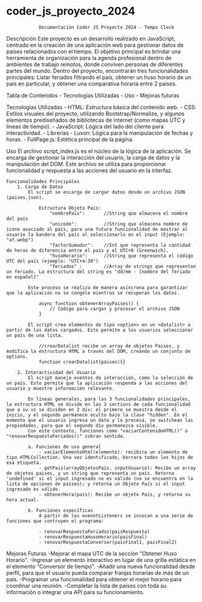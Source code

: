 # coder_js_proyecto_2024
                Documentación Coder JS Proyecto 2024 - Tempo Clock

Descripción
    Este proyecto es un desarrollo realizado en JavaScript, centrado en la creación de una aplicación web para gestionar datos de países relacionados con el tiempo. El objetivo principal es brindar una herramienta de organización para la agenda profesional dentro de ambientes de trabajo remotos, donde conviven personas de diferentes partes del mundo.
    Dentro del proyecto, encontrarán tres funcionalidades principales: Listar feriados filtrando el país, obtener un huso horario de un país en particular, y obtener una comparativa horaria entre 2 países. 

Tabla de Contenidos
    - Tecnologías Utilizadas
    - Uso
    - Mejoras futuras

Tecnologías Utilizadas
    - HTML: Estructura básica del contenido web.
    - CSS: Estilos visuales del proyecto, utilizando Bootstrap/Normalize, y algunos elementos prediseñados de bibliotecas de internet (como mapas UTC y lineas de tiempo).
    - JavaScript: Lógica del lado del cliente para interactividad.
    - Librerías
        - Luxon: Lógica para la manipulación de fechas y horas.
        - FullPage.js: Estética principal de la página.

Uso
    El archivo script_index.js es el núcleo de la lógica de la aplicación. Se encarga de gestionar la interacción del usuario, la carga de datos y la manipulación del DOM. Este archivo se utiliza para proporcionar funcionalidad y respuesta a las acciones del usuario en la interfaz.

    Funcionalidades Principales
        1. Carga de Datos
            El script se encarga de cargar datos desde un archivo JSON (paises.json). 
            
                Estructura Objeto Pais:
                    "nombrePais":       //String que almacena el nombre del país
                    "unicode":          //String que almacena nombre de ícono asociado al país, para una futura funcionalidad de mostrar al usuario la bandera del país al seleccionarlo en el input (Ejemplo: "af.webp")
                    "factorSumador":    //Int que representa la cantidad de horas de diferencia entre el país y el UTC+0 (Greenwich). 
                    "husoHorario":      //String que representa el código UTC del país (ejemplo: "UTC+4:30")
                    "feriados" :        //Array de strings que representan un feriado. La estructura del string es "dd/mm - [nombre del feriado en español]"
            
            Este proceso se realiza de manera asíncrona para garantizar que la aplicación no se congele mientras se recuperan los datos.
            
                async function obtenerArrayPaises() {
                    // Código para cargar y procesar el archivo JSON
                }
        
            El script crea elementos de tipo <option> en un <datalist> a partir de los datos cargados. Esto permite a los usuarios seleccionar un país de una lista.
                
                //crearDatalist recibe un array de objetos Paises, y modifica la estructura HTML a través del DOM, creando un conjunto de options.
                function crearDatalist(paises){}

        2. Interactividad del Usuario
            El script maneja eventos de interacción, como la selección de un país. Esto permite que la aplicación responda a las acciones del usuario y muestre información relevante.
            
            En líneas generales, para las 3 funcionalidades principales, la estructura HTML se divide en las 3 sections de cada funcionalidad que a su vz se dividen en 2 div: el primero se muestra desde el inicio, y el segundo permanece oculto bajo la clase "hidden". En el momento que el usuario ingresa un dato y lo procesa, se switchean las propiedades, para que el segundo div permanezca visible.
            Con este contexto, funciones como "vaciarContenidoHTML()" o "renovarRespuestaFeriados()" cobran sentido.

            a. Funciones de uso general
                - vaciarElementoHtml(elemento): recibira un elemento de tipo HTMLCollection. Una vez identificado, borrara todos los hijos de esa etiqueta.
                - getPais(arrayObjetosPais, inputUsuario): Recibe un array de objetos paises, y un string que representa un país. Retorna 'undefined' si el input ingresado no es válido (no se encuentra en la lista de opciones de paises); y retorna un Objeto País si el input ingresado es válido.
                - obtenerHora(pais): Recibe un objeto País, y retorna su hora actual.

            b. Funciones específicas
                A partir de los evenntListeners se invocan a una serie de funciones que contruyen el programa:
                
                - renovarRespuestaFeriados(paisRespuesta)
                - renovarRespuestaHusoHorario(paisFinal)
                - renovarRespuestaConversor(paisFinal1, paisFinal2)

Mejoras Futuras
    -Mejorar el mapa UTC de la sección "Obtener Huso Horario".
    -Ingresar un elemento interactivo en lugar de una grilla estática en el elemento "Conversor de tiempo".
    -Añadir una nueva funcionalidad desde perfil, para que el usuario pueda comparar franjas horarias de más de un país.
    -Programar una funcionalidad para obtener el mejor horario para coordinar una reunión.
    -Completar la lista de países con toda su información o integrar una API para su funcionamiento.